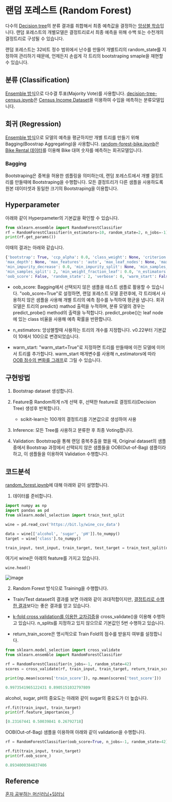 # 랜덤 포레스트 (Random Forest)

다수의 [Decision tree](https://github.com/kyopark2014/ML-Algorithms/blob/main/decision-tree.md)의 분류 결과를 취합해서 최종 예측값을 결정하는 [앙상블 학습](https://github.com/kyopark2014/ML-Algorithms/blob/main/ensemble.md)입니다. 랜덤 포레스트의 개별모델은 결정트리로서 최종 예측을 위해 수백 또는 수천개의 결정트리로 구성될 수 있습니다. 

랜덤 포레스트는 32비트 정수 범위에서 난수를 만들어 개별트리의 random_state를 지정하여 관리하기 때문에, 언제든지 손쉽게 각 트리의 bootstraping smaple을 재현할 수 있습니다. 

## 분류 (Classification)

[Ensemble 방식](https://github.com/kyopark2014/ML-Algorithms/blob/main/ensemble.md)으로 다수결 투표(Majority Vote)를 사용합니다. [decision-tree-census.ipynb](https://github.com/kyopark2014/ML-Algorithms/blob/main/xgboost/src/decision-tree-census.ipynb)은 [Census Income Dataset](https://archive.ics.uci.edu/ml/datasets/Adult)을 이용하여 수입을 에측하는 분류모델입니다. 

## 회귀 (Regression)

[Ensemble 방식](https://github.com/kyopark2014/ML-Algorithms/blob/main/ensemble.md)으로 모델의 예측을 평균하지만 개별 트리를 만들기 위해 Bagging(Boostrap Aggregating)을 사용합니다. [random-forest-bike.ipynb](https://github.com/kyopark2014/ML-Algorithms/blob/main/xgboost/src/random-forest-bike.ipynb)은 [Bike Rental 데이터](https://archive.ics.uci.edu/ml/datasets/bike+sharing+dataset)를 이용해 Bike 대여 숫자를 예측하는 회귀모델입니다. 



### Bagging

Bootstraping은 중복을 허용한 셈플링을 의미하는데, 랜덤 포레스트에서 개별 결정트리를 만들때에 Bootstraping을 수행합니다. 모든 결정트리가 다른 샘플을 사용하도록 원본 데이터셋과 동일한 크기의 Bootstraping을 이용합니다. 

## Hyperparameter

아래와 같이 Hyperpameter의 기본값을 확인할 수 있습니다. 

```python
from sklearn.ensemble import RandomForestClassifier
rf = RandomForestClassifier(n_estimators=10, random_state=2, n_jobs=-1)
print(rf.get_params())
```
이때의 결과는 아래와 같습니다. 

```python
{'bootstrap': True, 'ccp_alpha': 0.0, 'class_weight': None, 'criterion': 'gini', 
'max_depth': None, 'max_features': 'auto', 'max_leaf_nodes': None, 'max_samples': None, 
'min_impurity_decrease': 0.0, 'min_impurity_split': None, 'min_samples_leaf': 1, 
'min_samples_split': 2, 'min_weight_fraction_leaf': 0.0, 'n_estimators': 10, 'n_jobs': -1, 
'oob_score': False, 'random_state': 2, 'verbose': 0, 'warm_start': False}
```

- oob_score: Bagging에서 선택되지 않은 샘플을 테스트 샘플로 활용할 수 있습니다. "oob_score=True"로 설정하면, 랜덤 포레스트 모델 훈련후에, 각 트리에서 사용하지 않은 샘플을 사용해 개별 트리의 예측 점수를 누적하여 평균을 냅니다. 회귀 모델은 트리의 predict() mathod 출력을 누적하며, 분류 모델의 경우는 predict_probe() method의 출력을 누적합니다. predict_probe()는 leaf node에 있는 class 비율을 사용해 예측 확률을 반환합니다. 

- n_estimators: 앙상블할때 사용하는 트리의 개수를 지정합니다. v0.22부터 기본값이 10에서 100으로 변경되었습니다. 
- warm_start: "warm_start=True"로 지정하면 트리를 만들때에 이전 모델에 이어서 트리를 추가합니다. warm_start 매개변수를 사용해 n_estimators에 따라 [OOB 점수의 변화를 그래프](https://github.com/kyopark2014/ML-Algorithms/blob/main/xgboost/src/random-forest-census.ipynb)로 그릴 수 있습니다. 



## 구현방법

1) Bootstrap dataset 생성합니다.

2) Feature중 Random하게 n개 선택 후, 선택한 feature로 결정트리(Decision Tree) 생성후 반복합니다.

   - scikit-learn는 100개의 결정트리를 기본값으로 생성하여 사용 

3) Inference: 모든 Tree를 사용하고 분류한 후 최종 Voting합니다.

4) Validation: Bootstrap을 통해 랜덤 중복추출을 했을 때, Original dataset의 샘플 중에서 Bootstrap 과정에서 선택되지 않은 샘플들을 OOB(Out-of-Bag) 샘플이라 하고, 이 샘플들을 이용하여 Validation 수행합니다.

## 코드분석

[random_forest.ipynb](https://github.com/kyopark2014/ML-Algorithms/blob/main/src/random_forest.ipynb)에 대해 아래와 같이 설명합니다. 

1) 데이터를 준비합니다.


```python
import numpy as np
import pandas as pd
from sklearn.model_selection import train_test_split

wine = pd.read_csv('https://bit.ly/wine_csv_data')

data = wine[['alcohol', 'sugar', 'pH']].to_numpy()
target = wine['class'].to_numpy()

train_input, test_input, train_target, test_target = train_test_split(data, target, test_size=0.2, random_state=42)
```

여기서 wine은 아래의 feature를 가지고 있습니다.

```python
wine.head()
```

![image](https://user-images.githubusercontent.com/52392004/186914946-170ca7d9-930e-4994-8135-0114537fc98f.png)


2) Random Forest 방식으로 Training을 수행합니다. 

- Train/Test dataset의 결과를 보면 아래와 같이 과대적합이지만, [결정트리로 수행한 결과](https://github.com/kyopark2014/ML-Algorithms/blob/main/decision-tree.md)보다는 좋은 결과를 얻고 있습니다. 

- [k-fold cross validation를 이용한 교차검증](https://github.com/kyopark2014/ML-Algorithms/blob/main/preprocessing.md#k-fold-cross-validation%EB%A5%BC-%EC%9D%B4%EC%9A%A9%ED%95%9C-%EA%B5%90%EC%B0%A8%EA%B2%80%EC%A6%9D)을 cross_validate()을 이용해 수행하고 있습니다. n_splits를 지정하고 있지 않으므로 기본값인 5번 수행하고 있습니다. 

- return_train_score은 명시적으로 Train Fold의 점수를 받을지 여부를 설정합니다. 

```python
from sklearn.model_selection import cross_validate
from sklearn.ensemble import RandomForestClassifier

rf = RandomForestClassifier(n_jobs=-1, random_state=42)
scores = cross_validate(rf, train_input, train_target, return_train_score=True, n_jobs=-1)

print(np.mean(scores['train_score']), np.mean(scores['test_score']))

0.9973541965122431 0.8905151032797809
```

alcohol, sugar, pH의 중요도는 아래와 같이 sugar의 중요도가 더 높습니다. 

```python
rf.fit(train_input, train_target)
print(rf.feature_importances_)

[0.23167441 0.50039841 0.26792718]
```

OOB(Out-of-Bag) 샘플을 이용하여 아래와 같이 validation을 수행합니다. 

```python
rf = RandomForestClassifier(oob_score=True, n_jobs=-1, random_state=42)

rf.fit(train_input, train_target)
print(rf.oob_score_)

0.8934000384837406
```

## Reference

[혼자 공부하는 머신러닝+딥러닝](https://github.com/rickiepark/hg-mldl)
